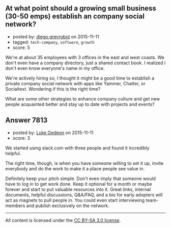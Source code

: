 ## At what point should a growing small business (30-50 emps) establish an company social network?

- posted by: [diego.greyrobot](https://stackexchange.com/users/52450/diego-greyrobot) on 2015-11-11
- tagged: `tech-company`, `software`, `growth`
- score: 5

We're at about 35 employees with 3 offices in the east and west coasts. We don't even have a company directory, just a shared contact book. I realized i don't even know everyone's name in my office.

We're actively hiring so, I thought it might be a good time to establish a private company social network with apps like Yammer, Chatter, or Socialtext. Wondering if this is the right time?

What are some other strategies to enhance company culture and get new people acquainted better and stay up to date with projects and events?


## Answer 7813

- posted by: [Luke Gedeon](https://stackexchange.com/users/1119600/luke-gedeon) on 2015-11-11
- score: 3

We started using slack.com with three people and found it incredibly helpful.

The right time, though, is when you have someone willing to set it up, invite everybody and do the work to make it a place people see value in.

Definitely keep your pitch simple. Don't even imply that someone would have to log in to get work done. Keep it optional for a month or maybe forever and start to put valuable resources into it. Great links, internal documents, helpful discussions, Q&A/FAQ, and a bio for early adopters will act as magnets to pull people in. You could even start interviewing team-members and publish exclusively on the network.



---

All content is licensed under the [CC BY-SA 3.0 license](https://creativecommons.org/licenses/by-sa/3.0/).
